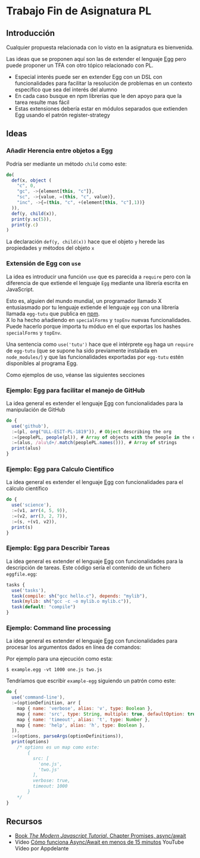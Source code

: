 # Trabajo Fin de Asignatura PL

## Introducción

Cualquier propuesta relacionada con lo visto en la asignatura es bienvenida.

Las ideas que se proponen aquí son las de extender el lenguaje [Egg](https://github.com/ULL-ESIT-PL-1819/egg)
pero puede proponer un TFA con otro tópico relacionado con PL.

* Especial interés puede ser en extender Egg  con un DSL con funcionalidades para 
facilitar la resolución de problemas en un contexto específico que sea del interés del alumno
* En cada caso busque en npm librerías que le den apoyo para que la tarea resulte mas fácil
* Estas extensiones debería estar en módulos separados que extienden Egg usando el patrón register-strategy

## Ideas

### Añadir Herencia entre objetos a Egg

Podría ser mediante un método `child` como este:

```js
do(
  def(x, object ( 
    "c", 0,
    "gc", ->{element[this, "c"]},
    "sc", ->{value, =(this, "c", value)},
    "inc", ->{=(this, "c", +(element[this, "c"],1))}
  )),
  def(y, child(x)),
  print(y.sc(5)),
  print(y.c)
)
```
La declaración `def(y, child(x))` hace que el objeto `y` herede las propiedades y métodos del objeto `x`

### Extensión de Egg con `use`

La idea es introducir una función `use` que es parecida a `require` 
pero con la diferencia de que extiende el lenguaje `Egg`
mediante una librería escrita en JavaScript. 

Esto es, alguien del mundo mundial, un programador llamado X entusiasmado por tu lenguaje extiende el lenguaje `egg` con una librería llamada `egg-tutu` que publica en [npm](http://npmjs.com).  
X lo ha hecho añadiendo en `specialForms` y `topEnv` nuevas funcionalidades. Puede hacerlo porque importa tu móduo en el que exportas los hashes `specialForms` y `topEnv`.

Una sentencia como `use('tutu')` hace que el intérprete `egg` haga un `require` de `egg-tutu` (que se supone ha sido previamente instalada en `node_modules/`) y que las funcionalidades exportadas por `egg-tutu` estén disponibles al programa Egg.

Como ejemplos de uso, véanse las siguientes 
secciones 

### Ejemplo: Egg para facilitar el manejo de GitHub

La idea general es extender el lenguaje [Egg](https://github.com/ULL-ESIT-PL-1819/egg) con funcionalidades para la 
manipulación de GitHub

```js
do {
  use('github'),
  :=(pl, org("ULL-ESIT-PL-1819")), # Object describing the org
  :=(peoplePL, people(pl)), # Array of objects with the people in the org
  :=(alus, /alu\d+/.match(peoplePL.names())), # Array of strings 
  print(alus)
}
```


### Ejemplo: Egg para Calculo Científico

La idea general es extender el lenguaje [Egg](https://github.com/ULL-ESIT-PL-1819/egg) con funcionalidades para el cálculo científico

```js
do {
  use('science'),
  :=(v1, arr(4, 5, 9)),
  :=(v2, arr(3, 2, 7)), 
  :=(s, +(v1, v2)),
  print(s)
}
```

### Ejemplo: Egg para Describir Tareas

La idea general es extender el lenguaje [Egg](https://github.com/ULL-ESIT-PL-1819/egg) con funcionalidades para la descripción de tareas. Este código sería el contenido de un fichero `eggfile.egg`:

```js
tasks {
  use('tasks'),
  task(compile: sh("gcc hello.c"), depends: "mylib"),
  task(mylib: sh("gcc -c -o mylib.o mylib.c")),
  task(default: "compile")
}
```

### Ejemplo: Command line processing 

La idea general es extender el lenguaje [Egg](https://github.com/ULL-ESIT-PL-1819/egg) con funcionalidades para procesar los argumentos dados en línea de comandos:

Por ejemplo para una ejecución como esta:
```
$ example.egg -vt 1000 one.js two.js
```

Tendríamos que escribir `example-egg` siguiendo un patrón como este:

```js
do {
  use('command-line'),
  :=(optionDefinition, arr [
    map { name: 'verbose', alias: 'v', type: Boolean },
    map { name: 'src', type: String, multiple: true, defaultOption: true },
    map { name: 'timeout', alias: 't', type: Number },
    map { name: 'help', alias: 'h', type: Boolean },
  ]),
  :=(options, parseArgs(optionDefinitions)),
  print(options)
    /* options es un map como este:
        {
          src: [
            'one.js',
            'two.js'
          ],
          verbose: true,
          timeout: 1000
        }
    */
}
```

## Recursos

* [Book *The Modern Javascript Tutorial*. Chapter Promises, async/await](https://javascript.info/async)
* Vídeo [Cómo funciona Async/Await en menos de 15 minutos](https://youtu.be/u2axmPnxUoo) YouTube Vídeo por Appdelante


